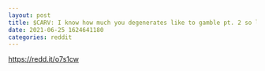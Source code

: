 ```yaml
--- 
layout: post 
title: $CARV: I know how much you degenerates like to gamble pt. 2 so let me show you what I came across. (not financial advice) 🚀 
date: 2021-06-25 1624641180 
categories: reddit 
--- 
```

https://redd.it/o7s1cw